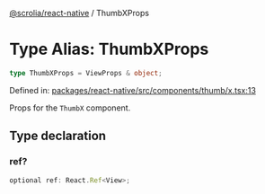 [@scrolia/react-native](../README.md) / ThumbXProps

# Type Alias: ThumbXProps

```ts
type ThumbXProps = ViewProps & object;
```

Defined in: [packages/react-native/src/components/thumb/x.tsx:13](https://github.com/scrolia/react-native/blob/2fc909e1022f7a957358c4438ab5ad6544482ad5/packages/react-native/src/components/thumb/x.tsx#L13)

Props for the `ThumbX` component.

## Type declaration

### ref?

```ts
optional ref: React.Ref<View>;
```
